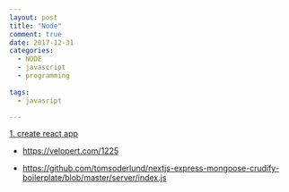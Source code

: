 ```yaml
---
layout: post
title: "Node"
comment: true
date: 2017-12-31
categories:
  - NODE
  - javascript
  - programming
  
tags:
  - javasript

---
```

  
  [1. create react app](https://velopert.com/2037)
  
  * https://velopert.com/1225
  
  * https://github.com/tomsoderlund/nextjs-express-mongoose-crudify-boilerplate/blob/master/server/index.js